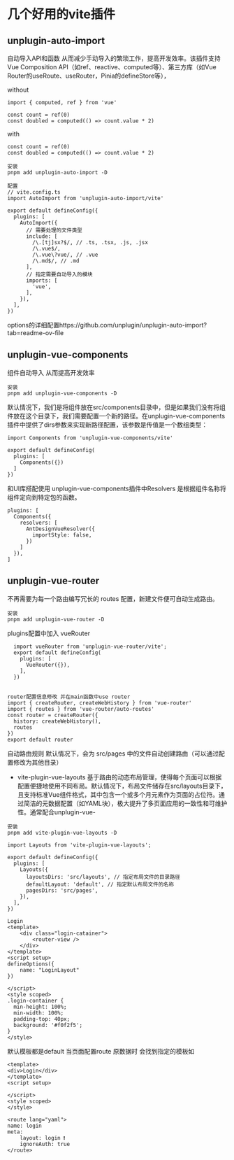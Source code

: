 # 几个好用的vite插件

## unplugin-auto-import 
自动导入API和函数 从而减少手动导入的繁琐工作，提高开发效率。该插件支持Vue Composition API（如ref、reactive、computed等）、第三方库（如Vue Router的useRoute、useRouter，Pinia的defineStore等），

without
```
import { computed, ref } from 'vue'

const count = ref(0)
const doubled = computed(() => count.value * 2)
```
with
```
const count = ref(0)
const doubled = computed(() => count.value * 2)
```


```
安装
pnpm add unplugin-auto-import -D
```

```
配置
// vite.config.ts
import AutoImport from 'unplugin-auto-import/vite'

export default defineConfig({
  plugins: [
    AutoImport({
      // 需要处理的文件类型
      include: [
        /\.[tj]sx?$/, // .ts, .tsx, .js, .jsx
        /\.vue$/,
        /\.vue\?vue/, // .vue
        /\.md$/, // .md
      ],
      // 指定需要自动导入的模块
      imports: [
        'vue',
      ],
    }),
  ],
})
```
options的详细配置https://github.com/unplugin/unplugin-auto-import?tab=readme-ov-file

## unplugin-vue-components
组件自动导入 从而提高开发效率


```
安装
pnpm add unplugin-vue-components -D
```
默认情况下，我们是将组件放在src/components目录中，但是如果我们没有将组件放在这个目录下，我们需要配置一个新的路径。在unplugin-vue-components插件中提供了dirs参数来实现新路径配置，该参数是传值是一个数组类型：
```
import Components from 'unplugin-vue-components/vite'
 
export default defineConfig(
  plugins: [
    Components({})
  ]
})
```
和UI库搭配使用
unplugin-vue-components插件中Resolvers 是根据组件名称将组件定向到特定包的函数。 
```
plugins: [
  Components({
    resolvers: [
      AntDesignVueResolver({
        importStyle: false,
      })
    ]
  }),
]

```


## unplugin-vue-router
不再需要为每一个路由编写冗长的 routes 配置，新建文件便可自动生成路由。
```
安装
pnpm add unplugin-vue-router -D
```
plugins配置中加入 vueRouter
```
  import vueRouter from 'unplugin-vue-router/vite';
  export default defineConfig(
    plugins: [
      VueRouter({}),
    ],
  })
 
```
```
router配置信息修改 并在main函数中use router
import { createRouter, createWebHistory } from 'vue-router'
import { routes } from 'vue-router/auto-routes'
const router = createRouter({
  history: createWebHistory(),
  routes
})
export default router
```

自动路由规则
默认情况下，会为 src/pages 中的文件自动创建路由（可以通过配置修改为其他目录）

- vite-plugin-vue-layouts
基于路由的动态布局管理，使得每个页面可以根据配置便捷地使用不同布局。默认情况下，布局文件储存在src/layouts目录下，且支持标准Vue组件格式，其中包含一个或多个月<router-view>元素作为页面的占位符。通过简洁的元数据配置（如YAML块），极大提升了多页面应用的一致性和可维护性。通常配合unplugin-vue-
```
安装
pnpm add vite-plugin-vue-layouts -D
```

```
import Layouts from 'vite-plugin-vue-layouts';

export default defineConfig({
  plugins: [
    Layouts({
      layoutsDirs: 'src/layouts', // 指定布局文件的目录路径
      defaultLayout: 'default', // 指定默认布局文件的名称
      pagesDirs: 'src/pages',
    }),
  ],
})
```

```
Login
<template>
    <div class="login-catainer">
        <router-view />
    </div>
</template>
<script setup>
defineOptions({
    name: "LoginLayout"
})

</script>
<style scoped>
.login-container {
  min-height: 100%;
  min-width: 100%;
  padding-top: 40px;
  background: '#f0f2f5';
}
</style>
```
默认模板都是default 当页面配置route 原数据时 会找到指定的模板如 

```
<template>
<div>Login</div>
</template>
<script setup>

</script>
<style scoped>
</style>

<route lang="yaml">
name: login
meta:
    layout: login ❗︎
    ignoreAuth: true
</route>
```